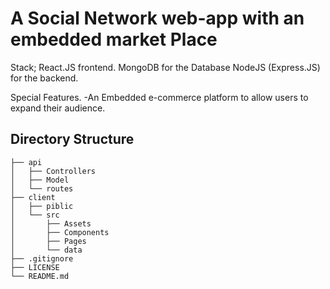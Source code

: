 # A Social Network web-app with an embedded market Place

Stack;
  React.JS frontend.
  MongoDB for the Database
  NodeJS (Express.JS) for the backend.
  
Special Features.
-An Embedded e-commerce platform to allow users to expand their audience.


## Directory Structure
```
├── api
│   ├── Controllers
│   ├── Model
│   └── routes
├── client
│   ├── piblic
│   └── src
│       ├── Assets
│       ├── Components
│       ├── Pages
│       └── data
├── .gitignore
├── LICENSE
└── README.md
```

